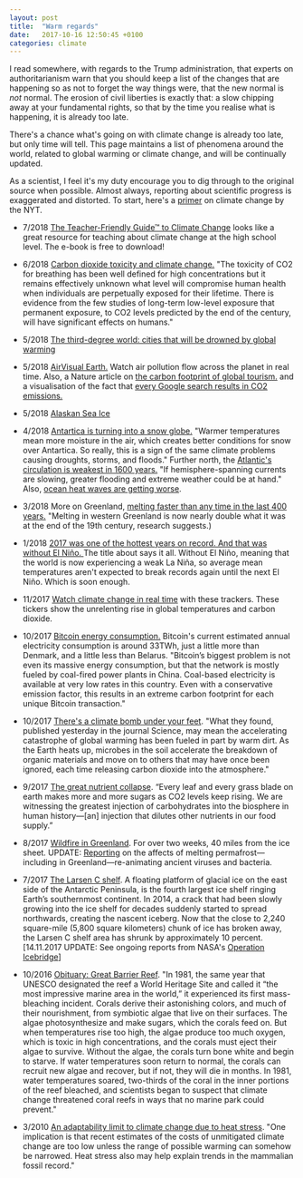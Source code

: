 ```yaml
---
layout: post
title:  "Warm regards"
date:   2017-10-16 12:50:45 +0100
categories: climate
---
```


I read somewhere, with regards to the Trump administration, that experts on authoritarianism warn that you should keep a list of the changes that are happening so as not to forget the way things were, that the new normal is *not* normal. The erosion of civil liberties is exactly that: a slow chipping away at your fundamental rights, so that by the time you realise what is happening, it is already too late.

There's a chance what's going on with climate change is already too late, but only time will tell. This page maintains a list of phenomena around the world, related to global warming or climate change, and will be continually updated.

As a scientist, I feel it's my duty encourage you to dig through to the original source when possible. Almost always, reporting about scientific progress is exaggerated and distorted. To start, here's a [primer](https://www.nytimes.com/interactive/2017/climate/what-is-climate-change.html) on climate change by the NYT.

- 7/2018 [The Teacher-Friendly Guide™ to Climate Change](https://teachclimatescience.wordpress.com/) looks like a great resource for teaching about climate change at the high school level. The e-book is free to download!

- 6/2018 [Carbon dioxide toxicity and climate change.](https://www.researchgate.net/publication/311844520_Carbon_dioxide_toxicity_and_climate_change_a_serious_unapprehended_risk_for_human_health) "The toxicity of CO2 for breathing has been well defined for high concentrations but it remains effectively unknown what level will compromise human health when individuals are perpetually exposed for their lifetime. There is evidence from the few studies of long-term low-level exposure that permanent exposure, to CO2 levels predicted by the end of the century, will have significant effects on humans."

- 5/2018 [The third-degree world: cities that will be drowned by global warming](https://www.theguardian.com/cities/ng-interactive/2017/nov/03/three-degree-world-cities-drowned-global-warming)

- 5/2018 [AirVisual Earth.](http://www.sciencemag.org/news/2016/11/watch-air-pollution-flow-across-planet-real-time) Watch air pollution flow across the planet in real time. Also, a Nature article on [the carbon footprint of global tourism.](https://www.nature.com/articles/s41558-018-0141-x) and a visualisation of the fact that [every Google search results in CO2 emissions.](https://theatln.tc/2G7BE0w)

- 5/2018 [Alaskan Sea Ice](https://www.scientificamerican.com/article/shock-and-thaw-alaskan-sea-ice-just-took-a-steep-unprecedented-dive/)

- 4/2018 [Antartica is turning into a snow globe.](https://qz.com/1249126/a-new-study-on-increased-snowfall-in-antarctica-shows-the-dramatic-pace-of-climate-change/) "Warmer temperatures mean more moisture in the air, which creates better conditions for snow over Antartica. So really, this is a sign of the same climate problems causing droughts, storms, and floods." Further north, the [Atlantic's circulation is weakest in 1600 years.](https://www.scientificamerican.com/article/slow-motion-ocean-atlantics-circulation-is-weakest-in-1-600-years/) "If hemisphere-spanning currents are slowing, greater flooding and extreme weather could be at hand." Also, [ocean heat waves are getting worse](https://www.scientificamerican.com/article/ocean-heat-waves-are-getting-worse/).

- 3/2018 More on Greenland, [melting faster than any time in the last 400 years.](https://www.scientificamerican.com/article/greenland-is-melting-faster-than-any-time-in-the-last-400-years/) "Melting in western Greenland is now nearly double what it was at the end of the 19th century, research suggests.)

- 1/2018 [2017 was one of the hottest years on record. And that was without El Niño.
](https://www.nytimes.com/interactive/2018/01/18/climate/hottest-year-2017.html) The title about says it all. Without El Niño, meaning that the world is now experiencing a weak La Niña, so average mean temperatures aren't expected to break records again until the next El Niño. Which is soon enough.

- 11/2017 [Watch climate change in real time](https://www.vox.com/energy-and-environment/2017/11/21/16685876/climate-change-clock-ticker-global-warming-gif) with these trackers. These tickers show the unrelenting rise in global temperatures and carbon dioxide.

- 10/2017 [Bitcoin energy consumption.](https://digiconomist.net/bitcoin-energy-consumption) Bitcoin's current estimated annual electricity consumption is around 33TWh, just a little more than Denmark, and a little less than Belarus. "Bitcoin’s biggest problem is not even its massive energy consumption, but that the network is mostly fueled by coal-fired power plants in China. Coal-based electricity is available at very low rates in this country. Even with a conservative emission factor, this results in an extreme carbon footprint for each unique Bitcoin transaction."

- 10/2017 [There's a climate bomb under your feet](https://www.bloomberg.com/news/articles/2017-10-06/there-s-a-climate-change-bomb-under-your-feet). "What they found, published yesterday in the journal Science, may mean the accelerating catastrophe of global warming has been fueled in part by warm dirt. As the Earth heats up, microbes in the soil accelerate the breakdown of organic materials and move on to others that may have once been ignored, each time releasing carbon dioxide into the atmosphere."

- 9/2017 [The great nutrient collapse](http://www.politico.com/agenda/story/2017/09/13/food-nutrients-carbon-dioxide-000511). “Every leaf and every grass blade on earth makes more and more sugars as CO2 levels keep rising. We are witnessing the greatest injection of carbohydrates into the biosphere in human history―[an] injection that dilutes other nutrients in our food supply.”

- 8/2017 [Wildfire in Greenland](https://earthobservatory.nasa.gov/blogs/earthmatters/2017/08/10/roundtable-the-greenland-wildfire/). For over two weeks, 40 miles from the ice sheet. UPDATE: [Reporting](https://www.theatlantic.com/science/archive/2017/11/the-zombie-diseases-of-climate-change/544274/) on the affects of melting permafrost—including in Greenland—re-animating ancient viruses and bacteria.

- 7/2017 [The Larsen C shelf](https://www.nasa.gov/feature/goddard/2017/massive-iceberg-breaks-off-from-antarctica). A floating platform of glacial ice on the east side of the Antarctic Peninsula, is the fourth largest ice shelf ringing Earth’s southernmost continent. In 2014, a crack that had been slowly growing into the ice shelf for decades suddenly started to spread northwards, creating the nascent iceberg. Now that the close to 2,240 square-mile (5,800 square kilometers) chunk of ice has broken away, the Larsen C shelf area has shrunk by approximately 10 percent. [14.11.2017 UPDATE: See ongoing reports from NASA's [Operation Icebridge](https://earthobservatory.nasa.gov/blogs/fromthefield/category/operation-icebridge-2017/)]

- 10/2016 [Obituary: Great Barrier Reef](https://www.outsideonline.com/2112086/obituary-great-barrier-reef-25-million-bc-2016). "In 1981, the same year that UNESCO designated the reef a World Heritage Site and called it “the most impressive marine area in the world,” it experienced its first mass-bleaching incident. Corals derive their astonishing colors, and much of their nourishment, from symbiotic algae that live on their surfaces. The algae photosynthesize and make sugars, which the corals feed on. But when temperatures rise too high, the algae produce too much oxygen, which is toxic in high concentrations, and the corals must eject their algae to survive. Without the algae, the corals turn bone white and begin to starve. If water temperatures soon return to normal, the corals can recruit new algae and recover, but if not, they will die in months. In 1981, water temperatures soared, two-thirds of the coral in the inner portions of the reef bleached, and scientists began to suspect that climate change threatened coral reefs in ways that no marine park could prevent."

- 3/2010 [An adaptability limit to climate change due to heat stress](http://www.pnas.org/content/107/21/9552.abstract). "One implication is that recent estimates of the costs of unmitigated climate change are too low unless the range of possible warming can somehow be narrowed. Heat stress also may help explain trends in the mammalian fossil record."
